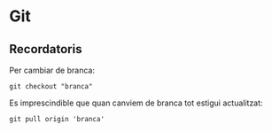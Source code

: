 <!-- TITLE: Git -->
<!-- SUBTITLE: A quick summary of Git -->

# Git
## Recordatoris

Per cambiar de branca:

`git checkout "branca"`

Es imprescindible que quan canviem de branca tot estigui actualitzat:

`git pull origin 'branca'`


